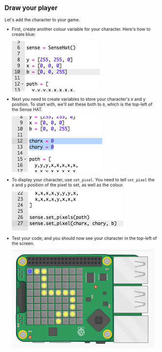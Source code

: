 ## Draw your player

Let's add the character to your game.

+ First, create another colour variable for your character. Here's how to create blue:
    
    ![截圖](images/tightrope-blue.png)

+ Next you need to create variables to store your character's x and y position. To start with, we'll set these both to `0`, which is the top-left of the Sense HAT.
    
    ![螢幕截圖](images/tightrope-xy.png)

+ To display your character, use `set_pixel`. You need to tell `set_pixel` the x and y position of the pixel to set, as well as the colour.
    
    ![截圖](images/tightrope-set-pixel.png)

+ Test your code, and you should now see your character in the top-left of the screen.
    
    ![截圖](images/tightrope-final.png)
